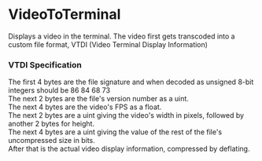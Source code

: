 # VideoToTerminal
Displays a video in the terminal.
The video first gets transcoded into a custom file format, VTDI (Video Terminal Display Information)
### VTDI Specification
The first 4 bytes are the file signature and when decoded as unsigned 8-bit integers should be 86 84 68 73\
The next 2 bytes are the file's version number as a uint.\
The next 4 bytes are the video's FPS as a float.\
The next 2 bytes are a uint giving the video's width in pixels, followed by another 2 bytes for height.\
The next 4 bytes are a uint giving the value of the rest of the file's uncompressed size in bits.\
After that is the actual video display information, compressed by deflating.
